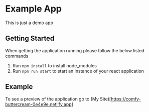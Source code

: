 # Example App 
This is just a demo app

## Getting Started
When getting the application running please follow the below listed commands

1. Run `npm install` to install node_modules
2. Run `npm run start` to start an instance of your react application

## Example
To see a preview of the application go to (My Site)[https://comfy-buttercream-0e4e9e.netlify.app]